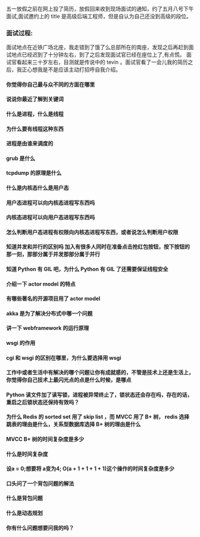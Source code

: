 五一放假之前在网上投了简历，放假回来收到现场面试的通知，约了五月八号下午面试,面试邀约上的 title 是高级后端工程师，但是自认为自己还没到高级的段位。

### 面试过程:

面试地点在近铁广场北座，我走错到了饿了么总部所在的南座，发现之后再赶到面试地点已经迟到了十分钟左右，到了之后发现面试官已经在座位上了,有点慌。
面试官看起来三十岁左右，目测就是传说中的 tevin 。面试官看了一会儿我的简历之后，我正心想我是不是应该主动打招呼自我介绍。


#### 你觉得你自己最与众不同的方面在哪里

#### 说说你最近了解到关键词

#### 什么是进程，什么是线程

#### 为什么要有线程这种东西

#### 进程是由谁来调度的

#### grub 是什么

#### tcpdump 的原理是什么

#### 什么是内核态什么是用户态

#### 用户态进程可以向内核态进程写东西吗

#### 内核态进程可以向用户态进程写东西吗

#### 怎么判断用户态进程有权限向内核态进程写东西，或者说怎么判断用户权限

#### 知道并发和并行的区别吗 加入有很多人同时在准备点击抢红包按钮，按下按钮的那一刻，那部分属于并发那部分属于并行

#### 知道 Python 有 GIL 吧，为什么 Python 有 GIL 了还需要保证线程安全

#### 介绍一下 actor model 的特点

#### 有哪些著名的开源项目用了 actor model 

#### akka 是为了解决分布式中哪一个问题

#### 讲一下 webframework 的运行原理

#### wsgi 的作用

#### cgi 和 wsgi 的区别在哪里，为什么要选择用 wsgi

#### 工作中或者生活中有解决的哪个问题让你有成就感的，不管是技术上还是生活上，你觉得你自己技术上最闪光点的点是什么时候，是哪点

#### Python 读文件加了读写锁，进程被异常终止了，锁状态还会存在吗，存在的话，重启之后锁状态还保持有效吗？

#### 为什么 Redis 的 sorted set 用了 skip list ，而 MVCC 用了 B+ 树， redis 选择跳表的理由是什么，关系型数据库选择 B+ 树的理由是什么

#### MVCC B+ 树的时间复杂度是多少

#### 什么是时间复杂度 

#### 设a = 0;想要将 a变为4; O(a + 1 + 1 + 1 + 1)这个操作的时间复杂度是多少

#### 口头问了一个背包问题的解法

#### 什么是背包问题

#### 什么是动态规划

#### 你有什么问题想要问我的吗？

